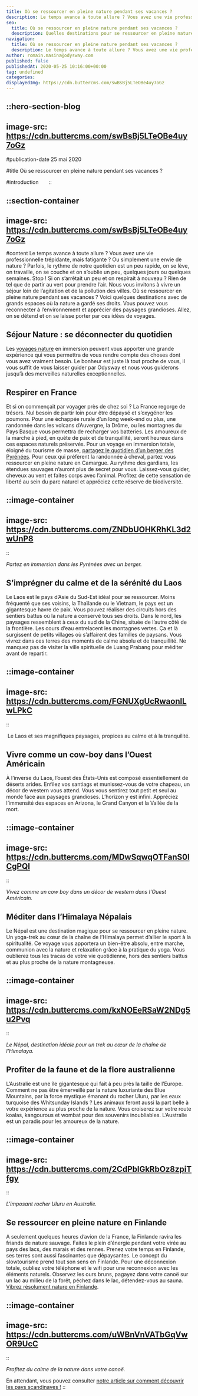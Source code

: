```yaml
---
title: Où se ressourcer en pleine nature pendant ses vacances ?
description: Le temps avance à toute allure ? Vous avez une vie professionnelle trépidante, mais fatigante ? Ou simplement une envie de nature ? Parfois, le rythme de notre quotidien est un peu rapide, on se lève, on travaille, on se couche et on s’oublie un peu, quelques jours ou quelques ...
seo:
  title: Où se ressourcer en pleine nature pendant ses vacances ?
  description: Quelles destinations pour se ressourcer en pleine nature pendant ses vacances ? Découvrez notre sélection de destinations et idées voyage.
navigation:
  title: Où se ressourcer en pleine nature pendant ses vacances ?
  description: Le temps avance à toute allure ? Vous avez une vie professionnelle trépidante, mais fatigante ? Ou simplement une envie de nature ? Parfois, le rythme de notre quotidien est un peu rapide, on se lève, on travaille, on se couche et on s’oublie un peu, quelques jours ou quelques ...
author: romain.masina@odysway.com
published: false
publishedAt: 2020-05-25 10:16:00+00:00
tag: undefined
categories: 
displayedImg: https://cdn.buttercms.com/swBsBj5LTeOBe4uy7oGz
---
```


::hero-section-blog
---
image-src: https://cdn.buttercms.com/swBsBj5LTeOBe4uy7oGz
---
#publication-date
25 mai 2020

#title
Où se ressourcer en pleine nature pendant ses vacances ?

#introduction
     
::

::section-container
---
image-src: https://cdn.buttercms.com/swBsBj5LTeOBe4uy7oGz
---
#content
Le temps avance à toute allure ? Vous avez une vie professionnelle trépidante, mais fatigante ? Ou simplement une envie de nature ? Parfois, le rythme de notre quotidien est un peu rapide, on se lève, on travaille, on se couche et on s’oublie un peu, quelques jours ou quelques semaines. Stop ! Si on s’arrêtait un peu et on respirait à nouveau ? Rien de tel que de partir au vert pour prendre l’air. Nous vous invitons à vivre un séjour loin de l’agitation et de la pollution des villes. Où se ressourcer en pleine nature pendant ses vacances ? Voici quelques destinations avec de grands espaces où la nature a gardé ses droits. Vous pouvez vous reconnecter à l’environnement et apprécier des paysages grandioses. Allez, on se détend et on se laisse porter par ces idées de voyages.

## Séjour Nature : se déconnecter du quotidien

Les [voyages nature](https://odysway.com/thematiques/voyage-nature) en immersion peuvent vous apporter une grande expérience qui vous permettra de vous rendre compte des choses dont vous avez vraiment besoin. Le bonheur est juste là tout proche de vous, il vous suffit de vous laisser guider par Odysway et nous vous guiderons jusqu’à des merveilles naturelles exceptionnelles.

## Respirer en France

Et si on commençait par voyager près de chez soi ? La France regorge de trésors. Nul besoin de partir loin pour être dépaysé et s’oxygéner les poumons. Pour une échappée rurale d’un long week-end ou plus, une randonnée dans les volcans d’Auvergne, la Drôme, ou les montagnes du Pays Basque vous permettra de recharger vos batteries. Les amoureux de la marche à pied, en quête de paix et de tranquillité, seront heureux dans ces espaces naturels préservés. Pour un voyage en immersion totale, éloigné du tourisme de masse, [partagez le quotidien d’un berger des Pyrénées](https://odysway.com/voyages/sejour-berger-bearn?utm_source=article&utm_medium=blog&utm_campaign=se+ressourcer+pendant+ses+vacances). Pour ceux qui préfèrent la randonnée à cheval, partez vous ressourcer en pleine nature en Camargue. Au rythme des gardians, les étendues sauvages n’auront plus de secret pour vous. Laissez-vous guider, cheveux au vent et faites corps avec l’animal. Profitez de cette sensation de liberté au sein du parc naturel et appréciez cette réserve de biodiversité.

::image-container
---
image-src: https://cdn.buttercms.com/ZNDbUOHKRhKL3d2wUnP8
---
::

_Partez en immersion dans les Pyrénées avec un berger._ 

## S’imprégner du calme et de la sérénité du Laos

Le Laos est le pays d’Asie du Sud-Est idéal pour se ressourcer. Moins fréquenté que ses voisins, la Thaïlande ou le Vietnam, le pays est un gigantesque havre de paix. Vous pouvez réaliser des circuits hors des sentiers battus où la nature a conservé tous ses droits. Dans le nord, les paysages ressemblent à ceux du sud de la Chine, située de l’autre côté de la frontière. Les cours d’eau entrelacent les montagnes vertes. Ça et là surgissent de petits villages où s’affairent des familles de paysans. Vous vivrez dans ces terres des moments de calme absolu et de tranquillité. Ne manquez pas de visiter la ville spirituelle de Luang Prabang pour méditer avant de repartir.

::image-container
---
image-src: https://cdn.buttercms.com/FGNUXgUcRwaonlLwLPkC
---
::

 Le Laos et ses magnifiques paysages, propices au calme et à la tranquilité.

## Vivre comme un cow-boy dans l’Ouest Américain 

À l’inverse du Laos, l’ouest des États-Unis est composé essentiellement de déserts arides. Enfilez vos santiags et munissez-vous de votre chapeau, un décor de western vous attend. Vous vous sentirez tout petit et seul au monde face aux paysages grandioses. L’horizon y est infini. Appréciez l’immensité des espaces en Arizona, le Grand Canyon et la Vallée de la mort. 

::image-container
---
image-src: https://cdn.buttercms.com/MDwSqwqOTFanS0lCgPQI
---
::

_Vivez comme un cow boy dans un décor de western dans l'Ouest Américain._

## Méditer dans l’Himalaya Népalais

Le Népal est une destination magique pour se ressourcer en pleine nature. Un yoga-trek au cœur de la chaîne de l’Himalaya permet d’allier le sport à la spiritualité. Ce voyage vous apportera un bien-être absolu, entre marche, communion avec la nature et relaxation grâce à la pratique du yoga. Vous oublierez tous les tracas de votre vie quotidienne, hors des sentiers battus et au plus proche de la nature montagneuse.

::image-container
---
image-src: https://cdn.buttercms.com/kxNOEeRSaW2NDg5u2Pvq
---
::

_Le Népal, destination idéale pour un trek au cœur de la chaîne de l’Himalaya._ 

## Profiter de la faune et de la flore australienne

L’Australie est une île gigantesque qui fait à peu près la taille de l’Europe. Comment ne pas être émerveillé par la nature luxuriante des Blue Mountains, par la force mystique émanant du rocher Uluru, par les eaux turquoise des Whitsunday Islands ? Les animaux feront aussi la part belle à votre expérience au plus proche de la nature. Vous croiserez sur votre route koalas, kangourous et wombat pour des souvenirs inoubliables. L’Australie est un paradis pour les amoureux de la nature.

::image-container
---
image-src: https://cdn.buttercms.com/2CdPblGkRbOz8zpiTfgy
---
::

_L'imposant rocher Uluru en Australie._ 

## Se ressourcer en pleine nature en Finlande 

A seulement quelques heures d’avion de la France, la Finlande ravira les friands de nature sauvage. Faites le plein d’énergie pendant votre virée au pays des lacs, des marais et des rennes. Prenez votre temps en Finlande, ses terres sont aussi fascinantes que dépaysantes. Le concept du slowtourisme prend tout son sens en Finlande. Pour une déconnexion totale, oubliez votre téléphone et le wifi pour une reconnexion avec les éléments naturels. Observez les ours bruns, pagayez dans votre canoë sur un lac au milieu de la forêt, péchez dans le lac, détendez-vous au sauna. [Vibrez résolument nature en Finlande](https://odysway.com/voyages/reconnexion-nature-finlande?utm_source=Blog&utm_medium=SEO&utm_campaign=o%C3%B9_se_ressourcer_en_pleine_nature_pendant_vacancesD).

::image-container
---
image-src: https://cdn.buttercms.com/uWBnVnVATbGqVwOR9UcC
---
::

_Profitez du calme de la nature dans votre canoë._

En attendant, vous pouvez consulter [notre article sur comment découvrir les pays scandinaves !](https://odysway.com/comment-decouvrir-pays-scandinaves)
::
